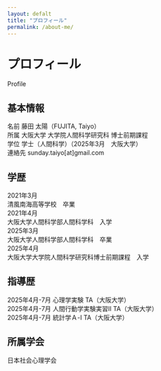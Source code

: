 ```yaml
---
layout: defalt
title: "プロフィール"
permalink: /about-me/
---
```


<div class="page-header">
    <h1>プロフィール</h1>
    <p class="page-subtitle">Profile</p>
</div>

<div class="profile-content">
    <div class="profile-section">
        <div class="profile-card">
            <h2>基本情報</h2>
            <div class="info-grid">
                <div class="info-item">
                    <span class="info-label">名前</span>
                    <span class="info-value">藤田 太陽（FUJITA, Taiyo）</span>
                </div>
                <div class="info-item">
                    <span class="info-label">所属</span>
                    <span class="info-value">大阪大学 大学院人間科学研究科 博士前期課程</span>
                </div>
                <div class="info-item">
                    <span class="info-label">学位</span>
                    <span class="info-value">学士（人間科学）（2025年3月　大阪大学）</span>
                </div>
                <div class="info-item">
                    <span class="info-label">連絡先</span>
                    <span class="info-value">sunday.taiyo[at]gmail.com</span>
                </div>
            </div>
        </div>
    </div>
    <div class="profile-section">
        <div class="profile-card">
            <h2>学歴</h2>
            <div class="timeline">
                <div class="timeline-item">
                    <div class="timeline-date">2021年3月</div>
                    <div class="timeline-content">清風南海高等学校　卒業</div>
                </div>
                <div class="timeline-item">
                    <div class="timeline-date">2021年4月</div>
                    <div class="timeline-content">大阪大学人間科学部人間科学科　入学</div>
                </div>
                <div class="timeline-item">
                    <div class="timeline-date">2025年3月</div>
                    <div class="timeline-content">大阪大学人間科学部人間科学科　卒業</div>
                </div>
                <div class="timeline-item">
                    <div class="timeline-date">2025年4月</div>
                    <div class="timeline-content">大阪大学大学院人間科学研究科博士前期課程　入学</div>
                </div>
            </div>
        </div>
    </div>
    <div class="profile-section">
        <div class="profile-card">
            <h2>指導歴</h2>
            <div class="experience-list">
                <div class="experience-item">
                    <span class="experience-period">2025年4月-7月</span>
                    <span class="experience-title">心理学実験 TA（大阪大学）</span>
                </div>
                <div class="experience-item">
                    <span class="experience-period">2025年4月-7月</span>
                    <span class="experience-title">人間行動学実験実習Ⅱ TA（大阪大学）</span>
                </div>
                <div class="experience-item">
                    <span class="experience-period">2025年4月-7月</span>
                    <span class="experience-title">統計学Ａ-Ⅰ TA（大阪大学）</span>
                </div>
            </div>
        </div>
    </div>
    <div class="profile-section">
        <div class="profile-card">
            <h2>所属学会</h2>
            <div class="membership-list">
                <div class="membership-item">日本社会心理学会</div>
            </div>
        </div>
    </div>
</div>
